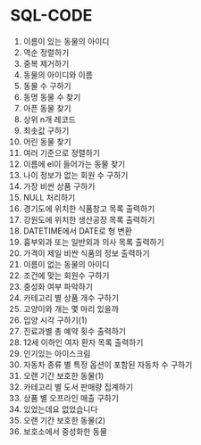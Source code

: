# SQL-CODE

1. 이름이 있는 동물의 아이디
2. 역순 정렬하기
3. 중복 제거하기
4. 동물의 아이디와 이름
5. 동물 수 구하기
6. 동명 동물 수 찾기
7. 아픈 동물 찾기
8. 상위 n개 레코드
9. 최솟값 구하기
10. 어린 동물 찾기
11. 여러 기준으로 정렬하기
12. 이름에 el이 들어가는 동물 찾기
13. 나이 정보가 없는 회원 수 구하기
14. 가장 비싼 상품 구하기
15. NULL 처리하기
16. 경기도에 위치한 식품창고 목록 출력하기
17. 강원도에 위치한 생산공장 목록 출력하기
18. DATETIME에서 DATE로 형 변환
19. 흉부외과 또는 일반외과 의사 목록 출력하기
20. 가격이 제일 비싼 식품의 정보 출력하기
21. 이름이 없는 동물의 아이디
22. 조건에 맞는 회원수 구하기
23. 중성화 여부 파악하기
24. 카테고리 별 상품 개수 구하기
25. 고양이와 개는 몇 마리 있을까
26. 입양 시각 구하기(1)
27. 진료과별 총 예약 횟수 출력하기
28. 12세 이하인 여자 환자 목록 출력하기
29. 인기있는 아이스크림
30. 자동차 종류 별 특정 옵션이 포함된 자동차 수 구하기
31. 오랜 기간 보호한 동물(1)
32. 카테고리 별 도서 판매량 집계하기
33. 상품 별 오프라인 매출 구하기
34. 있었는데요 없었습니다
35. 오랜 기간 보호한 동물(2)
36. 보호소에서 중성화한 동물
